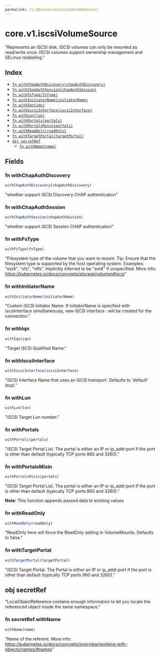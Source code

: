 ```yaml
---
permalink: /1.18/core/v1/iscsiVolumeSource/
---
```


# core.v1.iscsiVolumeSource

"Represents an ISCSI disk. ISCSI volumes can only be mounted as read/write once. ISCSI volumes support ownership management and SELinux relabeling."

## Index

* [`fn withChapAuthDiscovery(chapAuthDiscovery)`](#fn-withchapauthdiscovery)
* [`fn withChapAuthSession(chapAuthSession)`](#fn-withchapauthsession)
* [`fn withFsType(fsType)`](#fn-withfstype)
* [`fn withInitiatorName(initiatorName)`](#fn-withinitiatorname)
* [`fn withIqn(iqn)`](#fn-withiqn)
* [`fn withIscsiInterface(iscsiInterface)`](#fn-withiscsiinterface)
* [`fn withLun(lun)`](#fn-withlun)
* [`fn withPortals(portals)`](#fn-withportals)
* [`fn withPortalsMixin(portals)`](#fn-withportalsmixin)
* [`fn withReadOnly(readOnly)`](#fn-withreadonly)
* [`fn withTargetPortal(targetPortal)`](#fn-withtargetportal)
* [`obj secretRef`](#obj-secretref)
  * [`fn withName(name)`](#fn-secretrefwithname)

## Fields

### fn withChapAuthDiscovery

```ts
withChapAuthDiscovery(chapAuthDiscovery)
```

"whether support iSCSI Discovery CHAP authentication"

### fn withChapAuthSession

```ts
withChapAuthSession(chapAuthSession)
```

"whether support iSCSI Session CHAP authentication"

### fn withFsType

```ts
withFsType(fsType)
```

"Filesystem type of the volume that you want to mount. Tip: Ensure that the filesystem type is supported by the host operating system. Examples: \"ext4\", \"xfs\", \"ntfs\". Implicitly inferred to be \"ext4\" if unspecified. More info: https://kubernetes.io/docs/concepts/storage/volumes#iscsi"

### fn withInitiatorName

```ts
withInitiatorName(initiatorName)
```

"Custom iSCSI Initiator Name. If initiatorName is specified with iscsiInterface simultaneously, new iSCSI interface <target portal>:<volume name> will be created for the connection."

### fn withIqn

```ts
withIqn(iqn)
```

"Target iSCSI Qualified Name."

### fn withIscsiInterface

```ts
withIscsiInterface(iscsiInterface)
```

"iSCSI Interface Name that uses an iSCSI transport. Defaults to 'default' (tcp)."

### fn withLun

```ts
withLun(lun)
```

"iSCSI Target Lun number."

### fn withPortals

```ts
withPortals(portals)
```

"iSCSI Target Portal List. The portal is either an IP or ip_addr:port if the port is other than default (typically TCP ports 860 and 3260)."

### fn withPortalsMixin

```ts
withPortalsMixin(portals)
```

"iSCSI Target Portal List. The portal is either an IP or ip_addr:port if the port is other than default (typically TCP ports 860 and 3260)."

**Note:** This function appends passed data to existing values

### fn withReadOnly

```ts
withReadOnly(readOnly)
```

"ReadOnly here will force the ReadOnly setting in VolumeMounts. Defaults to false."

### fn withTargetPortal

```ts
withTargetPortal(targetPortal)
```

"iSCSI Target Portal. The Portal is either an IP or ip_addr:port if the port is other than default (typically TCP ports 860 and 3260)."

## obj secretRef

"LocalObjectReference contains enough information to let you locate the referenced object inside the same namespace."

### fn secretRef.withName

```ts
withName(name)
```

"Name of the referent. More info: https://kubernetes.io/docs/concepts/overview/working-with-objects/names/#names"